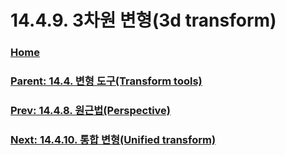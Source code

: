 # 14.4.9. 3차원 변형(3d transform)

### [Home](./00-home.md)
### [Parent: 14.4. 변형 도구(Transform tools)](./14-04-00-transform-tools.md)
### [Prev: 14.4.8. 원근법(Perspective)](./14-04-08-00-perspective.md)
### [Next: 14.4.10. 통합 변형(Unified transform)](./14-04-10-unified-transform.md)
